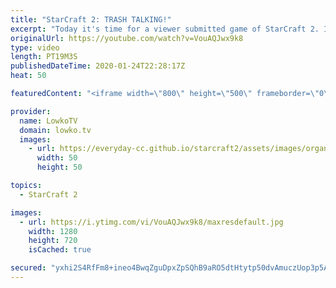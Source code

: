 ```yaml
---
title: "StarCraft 2: TRASH TALKING!"
excerpt: "Today it's time for a viewer submitted game of StarCraft 2. In this Platinum and Diamond League match of Protoss vs Zerg. One of the cheesiest games you can go watch, as the Protoss decides to go for a few Proxy Gateways on the other side of the map, but it turns out to be one of the worst StarCraft"
originalUrl: https://youtube.com/watch?v=VouAQJwx9k8
type: video
length: PT19M3S
publishedDateTime: 2020-01-24T22:28:17Z
heat: 50

featuredContent: "<iframe width=\"800\" height=\"500\" frameborder=\"0\" src=\"https://www.youtube.com/embed/VouAQJwx9k8\" allow=\"accelerometer; autoplay; encrypted-media; gyroscope; picture-in-picture\" allowfullscreen></iframe>"

provider:
  name: LowkoTV
  domain: lowko.tv
  images:
    - url: https://everyday-cc.github.io/starcraft2/assets/images/organizations/lowko.tv-50x50.jpg
      width: 50
      height: 50

topics:
  - StarCraft 2

images:
  - url: https://i.ytimg.com/vi/VouAQJwx9k8/maxresdefault.jpg
    width: 1280
    height: 720
    isCached: true

secured: "yxhi2S4RfFm8+ineo4BwqZguDpxZpSQhB9aRO5dtHtytp50dvAmuczUop3p5AiRfQ2MuU07IsNN/LjZ9SWqXehCMqIK1YoGn1H84Dl3s16YkrztrzdZ7Xke2SCMYw7KKNzZLSIeUC2bFMMXKtTS9JnyNpB6neWoC3B/CdBgOIkmHNLdjhJIdFlr23tLDIl7WwKYCC0lJabNBg4PSKx9dDg7JL3oFfwMlTWxlCzlmbMICjTl7F+4KRjCiz5RCf168fEiIZUuQ/dbqr9nfiMpINZTEE7ugpWRmB5eU8OUa4BAtHdGoG77PC56Etw0bVth0liPaHvuZz2ZvOMi3r/azm8Mj3+rW8S2IY4JXitrUQDjmog+pVCCQa3+JqoSAla9ag4mWdLv8Dl7wuDqGQWDyVg3xRkg6MJ36ASbfSwPthHCUTZ7K6KakBeZZHPI01pW3;7uwvLkrOA58m1rMxhexrNg=="
---
```


